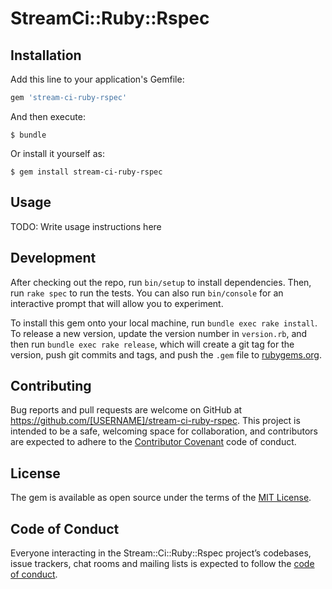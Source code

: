# StreamCi::Ruby::Rspec

## Installation

Add this line to your application's Gemfile:

```ruby
gem 'stream-ci-ruby-rspec'
```

And then execute:

    $ bundle

Or install it yourself as:

    $ gem install stream-ci-ruby-rspec

## Usage

TODO: Write usage instructions here

## Development

After checking out the repo, run `bin/setup` to install dependencies. Then, run 
`rake spec` to run the tests. You can also run `bin/console` for an interactive 
prompt that will allow you to experiment.

To install this gem onto your local machine, run `bundle exec rake install`. To 
release a new version, update the version number in `version.rb`, and then run 
`bundle exec rake release`, which will create a git tag for the version, push git 
commits and tags, and push the `.gem` file to [rubygems.org](https://rubygems.org).

## Contributing

Bug reports and pull requests are welcome on GitHub at 
https://github.com/[USERNAME]/stream-ci-ruby-rspec. This project is intended to be 
a safe, welcoming space for collaboration, and contributors are expected to adhere 
to the [Contributor Covenant](http://contributor-covenant.org) code of conduct.

## License

The gem is available as open source under the terms of the 
[MIT License](https://opensource.org/licenses/MIT).

## Code of Conduct

Everyone interacting in the Stream::Ci::Ruby::Rspec project’s codebases, 
issue trackers, chat rooms and mailing lists is expected to follow the 
[code of conduct](https://github.com/[USERNAME]/stream-ci-ruby-rspec/blob/master/CODE_OF_CONDUCT.md).
